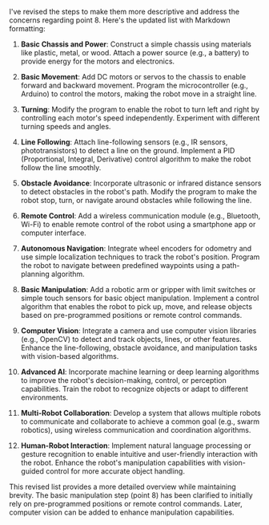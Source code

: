 I've revised the steps to make them more descriptive and address the concerns regarding point 8. Here's the updated list with Markdown formatting:

1.  **Basic Chassis and Power**: Construct a simple chassis using materials like plastic, metal, or wood. Attach a power source (e.g., a battery) to provide energy for the motors and electronics.
    
2.  **Basic Movement**: Add DC motors or servos to the chassis to enable forward and backward movement. Program the microcontroller (e.g., Arduino) to control the motors, making the robot move in a straight line.
    
3.  **Turning**: Modify the program to enable the robot to turn left and right by controlling each motor's speed independently. Experiment with different turning speeds and angles.
    
4.  **Line Following**: Attach line-following sensors (e.g., IR sensors, phototransistors) to detect a line on the ground. Implement a PID (Proportional, Integral, Derivative) control algorithm to make the robot follow the line smoothly.
    
5.  **Obstacle Avoidance**: Incorporate ultrasonic or infrared distance sensors to detect obstacles in the robot's path. Modify the program to make the robot stop, turn, or navigate around obstacles while following the line.
    
6.  **Remote Control**: Add a wireless communication module (e.g., Bluetooth, Wi-Fi) to enable remote control of the robot using a smartphone app or computer interface.
    
7.  **Autonomous Navigation**: Integrate wheel encoders for odometry and use simple localization techniques to track the robot's position. Program the robot to navigate between predefined waypoints using a path-planning algorithm.
    
8.  **Basic Manipulation**: Add a robotic arm or gripper with limit switches or simple touch sensors for basic object manipulation. Implement a control algorithm that enables the robot to pick up, move, and release objects based on pre-programmed positions or remote control commands.
    
9.  **Computer Vision**: Integrate a camera and use computer vision libraries (e.g., OpenCV) to detect and track objects, lines, or other features. Enhance the line-following, obstacle avoidance, and manipulation tasks with vision-based algorithms.
    
10.  **Advanced AI**: Incorporate machine learning or deep learning algorithms to improve the robot's decision-making, control, or perception capabilities. Train the robot to recognize objects or adapt to different environments.
    
11.  **Multi-Robot Collaboration**: Develop a system that allows multiple robots to communicate and collaborate to achieve a common goal (e.g., swarm robotics), using wireless communication and coordination algorithms.
    
12.  **Human-Robot Interaction**: Implement natural language processing or gesture recognition to enable intuitive and user-friendly interaction with the robot. Enhance the robot's manipulation capabilities with vision-guided control for more accurate object handling.
    

This revised list provides a more detailed overview while maintaining brevity. The basic manipulation step (point 8) has been clarified to initially rely on pre-programmed positions or remote control commands. Later, computer vision can be added to enhance manipulation capabilities.